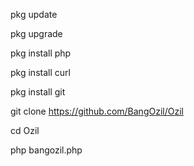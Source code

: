 pkg update

pkg upgrade

pkg install php

pkg install curl

pkg install git

git clone https://github.com/BangOzil/Ozil

cd Ozil

php bangozil.php
